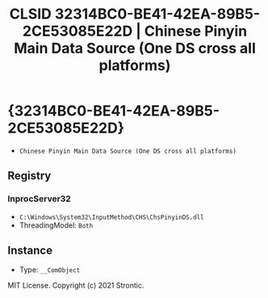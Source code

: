 ﻿---
title: "CLSID 32314BC0-BE41-42EA-89B5-2CE53085E22D | Chinese Pinyin Main Data Source (One DS cross all platforms)"
excerpt: What is COM-Object CLSID 32314BC0-BE41-42EA-89B5-2CE53085E22D?
---

# {32314BC0-BE41-42EA-89B5-2CE53085E22D}

* `Chinese Pinyin Main Data Source (One DS cross all platforms)`

## Registry


### InprocServer32

* `C:\Windows\System32\InputMethod\CHS\ChsPinyinDS.dll`
* ThreadingModel: `Both`

## Instance

* Type: `__ComObject`

MIT License. Copyright (c) 2021 Strontic.


